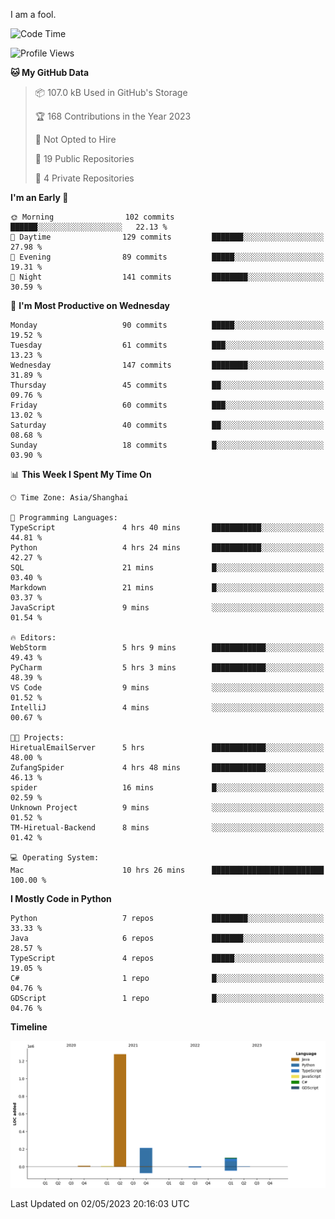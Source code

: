 I am a fool.

<!--START_SECTION:waka-->
![Code Time](http://img.shields.io/badge/Code%20Time-369%20hrs%2029%20mins-blue)

![Profile Views](http://img.shields.io/badge/Profile%20Views-21-blue)

**🐱 My GitHub Data** 

> 📦 107.0 kB Used in GitHub's Storage 
 > 
> 🏆 168 Contributions in the Year 2023
 > 
> 🚫 Not Opted to Hire
 > 
> 📜 19 Public Repositories 
 > 
> 🔑 4 Private Repositories 
 > 
**I'm an Early 🐤** 

```text
🌞 Morning                102 commits         ██████░░░░░░░░░░░░░░░░░░░   22.13 % 
🌆 Daytime                129 commits         ███████░░░░░░░░░░░░░░░░░░   27.98 % 
🌃 Evening                89 commits          █████░░░░░░░░░░░░░░░░░░░░   19.31 % 
🌙 Night                  141 commits         ████████░░░░░░░░░░░░░░░░░   30.59 % 
```
📅 **I'm Most Productive on Wednesday** 

```text
Monday                   90 commits          █████░░░░░░░░░░░░░░░░░░░░   19.52 % 
Tuesday                  61 commits          ███░░░░░░░░░░░░░░░░░░░░░░   13.23 % 
Wednesday                147 commits         ████████░░░░░░░░░░░░░░░░░   31.89 % 
Thursday                 45 commits          ██░░░░░░░░░░░░░░░░░░░░░░░   09.76 % 
Friday                   60 commits          ███░░░░░░░░░░░░░░░░░░░░░░   13.02 % 
Saturday                 40 commits          ██░░░░░░░░░░░░░░░░░░░░░░░   08.68 % 
Sunday                   18 commits          █░░░░░░░░░░░░░░░░░░░░░░░░   03.90 % 
```


📊 **This Week I Spent My Time On** 

```text
🕑︎ Time Zone: Asia/Shanghai

💬 Programming Languages: 
TypeScript               4 hrs 40 mins       ███████████░░░░░░░░░░░░░░   44.81 % 
Python                   4 hrs 24 mins       ███████████░░░░░░░░░░░░░░   42.27 % 
SQL                      21 mins             █░░░░░░░░░░░░░░░░░░░░░░░░   03.40 % 
Markdown                 21 mins             █░░░░░░░░░░░░░░░░░░░░░░░░   03.37 % 
JavaScript               9 mins              ░░░░░░░░░░░░░░░░░░░░░░░░░   01.54 % 

🔥 Editors: 
WebStorm                 5 hrs 9 mins        ████████████░░░░░░░░░░░░░   49.43 % 
PyCharm                  5 hrs 3 mins        ████████████░░░░░░░░░░░░░   48.39 % 
VS Code                  9 mins              ░░░░░░░░░░░░░░░░░░░░░░░░░   01.52 % 
IntelliJ                 4 mins              ░░░░░░░░░░░░░░░░░░░░░░░░░   00.67 % 

🐱‍💻 Projects: 
HiretualEmailServer      5 hrs               ████████████░░░░░░░░░░░░░   48.00 % 
ZufangSpider             4 hrs 48 mins       ████████████░░░░░░░░░░░░░   46.13 % 
spider                   16 mins             █░░░░░░░░░░░░░░░░░░░░░░░░   02.59 % 
Unknown Project          9 mins              ░░░░░░░░░░░░░░░░░░░░░░░░░   01.52 % 
TM-Hiretual-Backend      8 mins              ░░░░░░░░░░░░░░░░░░░░░░░░░   01.42 % 

💻 Operating System: 
Mac                      10 hrs 26 mins      █████████████████████████   100.00 % 
```

**I Mostly Code in Python** 

```text
Python                   7 repos             ████████░░░░░░░░░░░░░░░░░   33.33 % 
Java                     6 repos             ███████░░░░░░░░░░░░░░░░░░   28.57 % 
TypeScript               4 repos             █████░░░░░░░░░░░░░░░░░░░░   19.05 % 
C#                       1 repo              █░░░░░░░░░░░░░░░░░░░░░░░░   04.76 % 
GDScript                 1 repo              █░░░░░░░░░░░░░░░░░░░░░░░░   04.76 % 
```



**Timeline**

![Lines of Code chart](https://raw.githubusercontent.com/VeejaLiu/VeejaLiu/master/assets/bar_graph.png)


 Last Updated on 02/05/2023 20:16:03 UTC
<!--END_SECTION:waka-->
